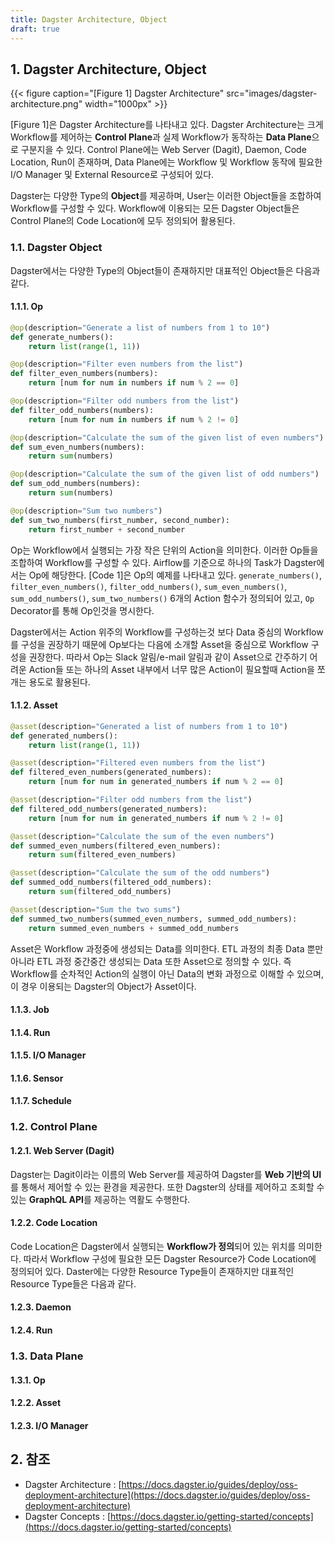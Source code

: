 ```yaml
---
title: Dagster Architecture, Object
draft: true
---
```


## 1. Dagster Architecture, Object

{{< figure caption="[Figure 1] Dagster Architecture" src="images/dagster-architecture.png" width="1000px" >}}

[Figure 1]은 Dagster Architecture를 나타내고 있다. Dagster Architecture는 크게 Workflow를 제어하는 **Control Plane**과 실제 Workflow가 동작하는 **Data Plane**으로 구분지을 수 있다. Control Plane에는 Web Server (Dagit), Daemon, Code Location, Run이 존재하며, Data Plane에는 Workflow 및 Workflow 동작에 필요한 I/O Manager 및 External Resource로 구성되어 있다.

Dagster는 다양한 Type의 **Object**를 제공하며, User는 이러한 Object들을 조합하여 Workflow를 구성할 수 있다. Workflow에 이용되는 모든 Dagster Object들은 Control Plane의 Code Location에 모두 정의되어 활용된다.

### 1.1. Dagster Object

Dagster에서는 다양한 Type의 Object들이 존재하지만 대표적인 Object들은 다음과 같다.

#### 1.1.1. Op

```python {caption="[Code 1] Op Example", linenos=table}
@op(description="Generate a list of numbers from 1 to 10")
def generate_numbers():
    return list(range(1, 11))

@op(description="Filter even numbers from the list")
def filter_even_numbers(numbers):
    return [num for num in numbers if num % 2 == 0]

@op(description="Filter odd numbers from the list")
def filter_odd_numbers(numbers):
    return [num for num in numbers if num % 2 != 0]

@op(description="Calculate the sum of the given list of even numbers")
def sum_even_numbers(numbers):
    return sum(numbers)

@op(description="Calculate the sum of the given list of odd numbers")
def sum_odd_numbers(numbers):
    return sum(numbers)

@op(description="Sum two numbers")
def sum_two_numbers(first_number, second_number):
    return first_number + second_number
```

Op는 Workflow에서 실행되는 가장 작은 단위의 Action을 의미한다. 이러한 Op들을 조합하여 Workflow를 구성할 수 있다. Airflow를 기준으로 하나의 Task가 Dagster에서는 Op에 해당한다. [Code 1]은 Op의 예제를 나타내고 있다. `generate_numbers()`, `filter_even_numbers()`, `filter_odd_numbers()`, `sum_even_numbers()`, `sum_odd_numbers()`, `sum_two_numbers()` 6개의 Action 함수가 정의되어 있고, `Op` Decorator를 통해 Op인것을 명시한다.

Dagster에서는 Action 위주의 Workflow를 구성하는것 보다 Data 중심의 Workflow를 구성을 권장하기 때문에 Op보다는 다음에 소개할 Asset을 중심으로 Workflow 구성을 권장한다. 따라서 Op는 Slack 알림/e-mail 알림과 같이 Asset으로 간주하기 어려운 Action들 또는 하나의 Asset 내부에서 너무 많은 Action이 필요할때 Action을 쪼개는 용도로 활용된다.

#### 1.1.2. Asset

```python {caption="[Code 2] Asset Example", linenos=table}
@asset(description="Generated a list of numbers from 1 to 10")
def generated_numbers():
    return list(range(1, 11))

@asset(description="Filtered even numbers from the list")
def filtered_even_numbers(generated_numbers):
    return [num for num in generated_numbers if num % 2 == 0]

@asset(description="Filter odd numbers from the list")
def filtered_odd_numbers(generated_numbers):
    return [num for num in generated_numbers if num % 2 != 0]

@asset(description="Calculate the sum of the even numbers")
def summed_even_numbers(filtered_even_numbers):
    return sum(filtered_even_numbers)

@asset(description="Calculate the sum of the odd numbers")
def summed_odd_numbers(filtered_odd_numbers):
    return sum(filtered_odd_numbers)

@asset(description="Sum the two sums")
def summed_two_numbers(summed_even_numbers, summed_odd_numbers):
    return summed_even_numbers + summed_odd_numbers
```

Asset은 Workflow 과정중에 생성되는 Data를 의미한다. ETL 과정의 최종 Data 뿐만 아니라 ETL 과정 중간중간 생성되는 Data 또한 Asset으로 정의할 수 있다. 즉 Workflow를 순차적인 Action의 실행이 아닌 Data의 변화 과정으로 이해할 수 있으며, 이 경우 이용되는 Dagster의 Object가 Asset이다.

#### 1.1.3. Job

#### 1.1.4. Run

#### 1.1.5. I/O Manager

#### 1.1.6. Sensor

#### 1.1.7. Schedule

### 1.2. Control Plane

#### 1.2.1. Web Server (Dagit)

Dagster는 Dagit이라는 이름의 Web Server를 제공하여 Dagster를 **Web 기반의 UI**를 통해서 제어할 수 있는 환경을 제공한다. 또한 Dagster의 상태를 제어하고 조회할 수 있는 **GraphQL API**를 제공하는 역활도 수행한다.

#### 1.2.2. Code Location

Code Location은 Dagster에서 실행되는 **Workflow가 정의**되어 있는 위치를 의미한다. 따라서 Workflow 구성에 필요한 모든 Dagster Resource가 Code Location에 정의되어 있다. Daster에는 다양한 Resource Type들이 존재하지만 대표적인 Resource Type들은 다음과 같다.

#### 1.2.3. Daemon

#### 1.2.4. Run

### 1.3. Data Plane

#### 1.3.1. Op

#### 1.2.2. Asset

#### 1.2.3. I/O Manager

## 2. 참조

* Dagster Architecture : [https://docs.dagster.io/guides/deploy/oss-deployment-architecture](https://docs.dagster.io/guides/deploy/oss-deployment-architecture)
* Dagster Concepts : [https://docs.dagster.io/getting-started/concepts](https://docs.dagster.io/getting-started/concepts)
